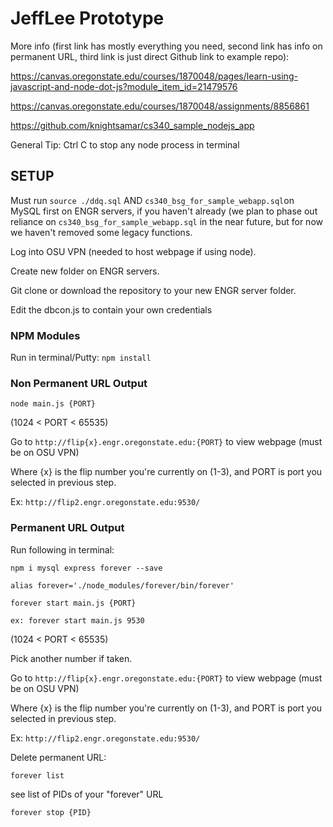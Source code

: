

# JeffLee Prototype
More info (first link has mostly everything you need, second link has info on permanent URL, third link is just direct Github link to example repo):

https://canvas.oregonstate.edu/courses/1870048/pages/learn-using-javascript-and-node-dot-js?module_item_id=21479576

https://canvas.oregonstate.edu/courses/1870048/assignments/8856861

https://github.com/knightsamar/cs340_sample_nodejs_app

General Tip: Ctrl C to stop any node process in terminal

## SETUP
Must run `source ./ddq.sql` AND `cs340_bsg_for_sample_webapp.sql`on MySQL first on ENGR servers, if you haven't already (we plan to phase out reliance on `cs340_bsg_for_sample_webapp.sql` in the near future, but for now we haven't removed some legacy functions.

Log into OSU VPN (needed to host webpage if using node).

Create new folder on ENGR servers.

Git clone or download the repository to your new ENGR server folder.

Edit the dbcon.js to contain your own credentials

### NPM Modules
Run in terminal/Putty:
`npm install`

### Non Permanent URL Output
`node main.js {PORT}`

(1024 < PORT < 65535)

Go to `http://flip{x}.engr.oregonstate.edu:{PORT}` to view webpage (must be on OSU VPN)

Where {x} is the flip number you're currently on (1-3), and PORT is port you selected in previous step.

Ex: `http://flip2.engr.oregonstate.edu:9530/`

### Permanent URL Output
Run following in terminal:

`npm i mysql express forever --save`

`alias forever='./node_modules/forever/bin/forever'`

`forever start main.js {PORT}`

`ex: forever start main.js 9530`

(1024 < PORT < 65535)

Pick another number if taken.

Go to `http://flip{x}.engr.oregonstate.edu:{PORT}` to view webpage (must be on OSU VPN)

Where {x} is the flip number you're currently on (1-3), and PORT is port you selected in previous step.

Ex: `http://flip2.engr.oregonstate.edu:9530/`

Delete permanent URL:

`forever list`

see list of PIDs of your "forever" URL

`forever stop {PID}`
